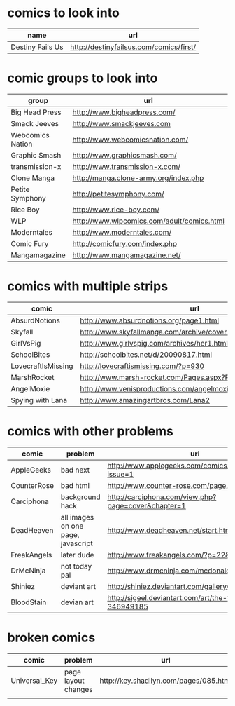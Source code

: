 # comics to look into

|       name       |                    url                    |
|------------------|-------------------------------------------|
| Destiny Fails Us | <http://destinyfailsus.com/comics/first/> |



# comic groups to look into

|      group       |                     url                      |
|------------------|----------------------------------------------|
| Big Head Press   | <http://www.bigheadpress.com/>               |
| Smack Jeeves     | <http://www.smackjeeves.com>                 |
| Webcomics Nation | <http://www.webcomicsnation.com/>            |
| Graphic Smash    | <http://www.graphicsmash.com/>               |
| transmission-x   | <http://www.transmission-x.com/>             |
| Clone Manga      | <http://manga.clone-army.org/index.php>      |
| Petite Symphony  | <http://petitesymphony.com/>                 |
| Rice Boy         | <http://www.rice-boy.com/>                   |
| WLP              | <http://www.wlpcomics.com/adult/comics.html> |
| Moderntales      | <http://www.moderntales.com/>                |
| Comic Fury       | <http://comicfury.com/index.php>             |
| Mangamagazine    | <http://www.mangamagazine.net/>              |


# comics with multiple strips

|       comic        |                                url                                 |
|--------------------|--------------------------------------------------------------------|
| AbsurdNotions      | <http://www.absurdnotions.org/page1.html>                          |
| Skyfall            | <http://www.skyfallmanga.com/archive/cover-1.php>                  |
| GirlVsPig          | <http://www.girlvspig.com/archives/her1.html>                      |
| SchoolBites        | <http://schoolbites.net/d/20090817.html>                           |
| LovecraftIsMissing | <http://lovecraftismissing.com/?p=930>                             |
| MarshRocket        | <http://www.marsh-rocket.com/Pages.aspx?Pg_ID=0>                   |
| AngelMoxie         | <http://www.venisproductions.com/angelmoxie/archives/0/0/001.html> |
| Spying with Lana   | <http://www.amazingartbros.com/Lana2>                              |

# comics with other problems

|    comic    |              problem               |                              url                              |
|-------------|------------------------------------|---------------------------------------------------------------|
| AppleGeeks  | bad next                           | <http://www.applegeeks.com/comics/viewcomic.php?issue=1>      |
| CounterRose | bad html                           | <http://www.counter-rose.com/page.php?p=1>                    |
| Carciphona  | background hack                    | <http://carciphona.com/view.php?page=cover&chapter=1>         |
| DeadHeaven  | all images on one page, javascript | <http://www.deadheaven.net/start.html>                        |
| FreakAngels | later dude                         | <http://www.freakangels.com/?p=22&page=1>                     |
| DrMcNinja   | not today pal                      | <http://www.drmcninja.com/mcdonalds.html>                     |
| Shiniez     | deviant art                        | <http://shiniez.deviantart.com/gallery/35675685>              |
| BloodStain  | devian art                         | <http://sigeel.deviantart.com/art/the-title-is-out-346949185> |

# broken comics

|     comic     |       problem       |                   url                    |
| ------------- | ------------------- | ---------------------------------------- |
| Universal_Key | page layout changes | <http://key.shadilyn.com/pages/085.html> |
|               |                     |                                          |

